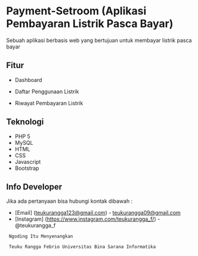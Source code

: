 # Payment-Setroom (Aplikasi Pembayaran Listrik Pasca Bayar)
Sebuah aplikasi berbasis web yang bertujuan untuk membayar listrik pasca bayar

## Fitur
* Dashboard

* Daftar Penggunaan Listrik

* Riwayat Pembayaran Listrik

## Teknologi
* PHP 5
* MySQL
* HTML
* CSS
* Javascript
* Bootstrap 

## Info Developer
Jika ada pertanyaan bisa hubungi kontak dibawah : 
* [Email] (teukurangga123@gmail.com) - teukurangga09@gmail.com
* [Instagram] (https://www.instagram.com/teukurangga_f/) - @teukurangga_f

```
 Ngoding Itu Menyenangkan
```

```
 Teuku Rangga Febrio Universitas Bina Sarana Informatika
```


